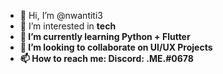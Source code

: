 - 👋 Hi, I’m @nwantiti3
- 👀 I’m interested in <b> tech
- 🌱 I’m currently learning Python + Flutter
- 💞️ I’m looking to collaborate on UI/UX Projects
- 📫 How to reach me:
      Discord: .ME.#0678

<!---
nwantiti3/nwantiti3 is a ✨ special ✨ repository because its `README.md` (this file) appears on your GitHub profile.
You can click the Preview link to take a look at your changes.
--->

